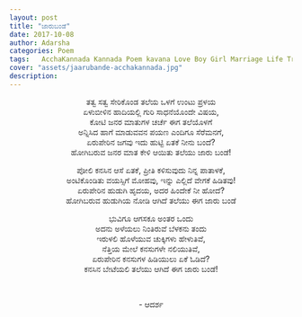 ```yaml
---
layout: post
title: "ಜಾರುಬಂಡೆ"
date: 2017-10-08
author: Adarsha
categories: Poem
tags:	AcchaKannada Kannada Poem kavana Love Boy Girl Marriage Life Truth Freedom
cover: "assets/jaarubande-acchakannada.jpg"
description: 
---
```


<p align="center">ತತ್ವ ಸತ್ವ ಸೇರಿಕೊಂಡ ತಲೆಯ ಒಳಗೆ ಉಂಟು ಪ್ರಳಯ<br>
ಏಳುಬೀಳಿನ ಹಾದಿಯಲ್ಲಿ ಗುರಿ ಸಾಧನೆಯೊಂದೇ ವಿಷಯ,<br>
ಕೋಟಿ ಜನರ ಮಾತುಗಳ ಚರ್ಚೆ ಈಗ ತಲೆಯೊಳಗೆ<br>
ಅನ್ನಿಸಿದ ಹಾಗೆ ಮಾಡುವವನ ಪಯಣ ಎಂದಿಗೂ ಸೆರೆಮನಗೆ,<br>
ಏರುಪೇರಿನ ಜಗವು ಇದು ಹುಟ್ಟಿ ಏತಕೆ ನೀನು ಬಂದೆ?<br>
ಹೋಗಿಬರುವ ಜನರ ಮಾತ ಕೇಳಿ ಆಯಿತು ತಲೆಯು ಜಾರು ಬಂಡೆ!</p>

<p align="center">ಪೋಲಿ ಕನಸಿನ ಆಸೆ ಏತಕೆ, ಪ್ರೀತಿ ಕಳಿಸುವುದು ನಿನ್ನ ಪಾತಾಳಕೆ,<br>
ಅಂಟಿಕೊಂಡಿತು ವಯಸ್ಸಿಗೆ ಮೋಹವು, ಇನ್ನು ಎಲ್ಲಿದೆ ವೇಗಕೆ ಹಿಡಿತವು!<br>
ಏರುಪೇರಿನ ಹುಡುಗಿ ಹೃದಯ, ಅದರ ಹಿಂದೇಕೆ ನೀ ಹೋದೆ?<br>
ಹೋಗಿಬರುವ ಹುಡುಗಿಯ ನೋಡಿ ಆಗಿದೆ ತಲೆಯು ಈಗ ಜಾರು ಬಂಡೆ</p>

<p align="center">ಭುವಿಗೂ ಆಗಸಕೂ ಅಂತರ ಒಂದು<br>
ಅದನು ಅಳೆಯಲು ನಿಂತಿರುವೆ ಬೆಳಕನು ತಂದು<br>
ಇರುಳಲಿ ಹೊಳೆಯುವ ಚುಕ್ಕಿಗಳು ಹೇಳುತಿವೆ,<br>
ನೆತ್ತಿಯ ಮೇಲೆ ಕನಸುಗಳೇ ನಲಿಯುತಿವೆ,<br>
ಏರುಪೇರಿನ ಕನಸುಗಳ ಹಿಡಿಯುಲು ಏಕೆ ಓಡಿದೆ?<br>
ಕನಸಿನ ಬೇಟೆಯಲಿ ತಲೆಯು ಆಗಿದೆ ಈಗ ಜಾರು ಬಂಡೆ!</p><br>

<p align="center">- ಆದರ್ಶ</p>
